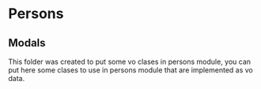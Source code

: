 # Persons

## Modals

This folder was created to put some vo clases in persons module, you can put here some clases to use in persons module that are implemented as vo data.